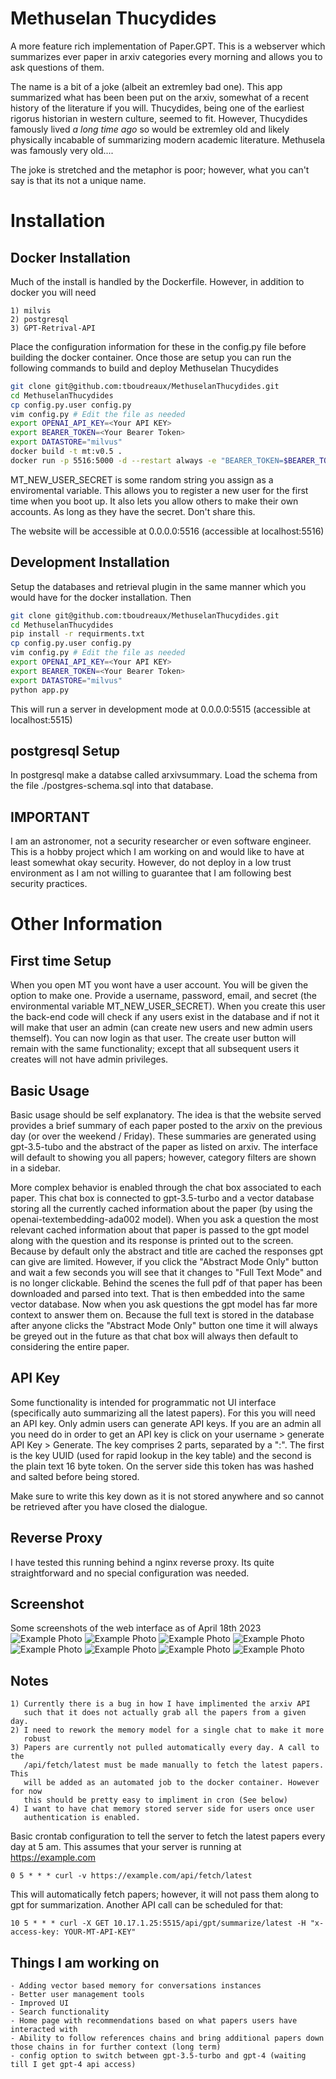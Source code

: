 # Methuselan Thucydides
A more feature rich implementation of Paper.GPT. This is a webserver which
summarizes ever paper in arxiv categories every morning and allows you to ask
questions of them.

The name is a bit of a joke (albeit an extremley bad one). This app summarized
what has been been put on the arxiv, somewhat of a recent history of the
literature if you will. Thucydides, being one of the earliest rigorus historian
in western culture, seemed to fit. However, Thucydides famously lived <em>a
long time ago</em> so would be extremley old and likely physically incabable of
summarizing modern academic literature. Methusela was famously very old.... 

The joke is stretched and the metaphor is poor; however, what you can't say is
that its not a unique name.

# Installation

## Docker Installation
Much of the install is handled by the Dockerfile. However, in addition to 
docker you will need 

	1) milvis
	2) postgresql
	3) GPT-Retrival-API

Place the configuration information for these in the config.py file before
building the docker container. Once those are setup you can run the following
commands to build and deploy Methuselan Thucydides

```bash
git clone git@github.com:tboudreaux/MethuselanThucydides.git
cd MethuselanThucydides
cp config.py.user config.py
vim config.py # Edit the file as needed
export OPENAI_API_KEY=<Your API KEY>
export BEARER_TOKEN=<Your Bearer Token>
export DATASTORE="milvus"
docker build -t mt:v0.5 .
docker run -p 5516:5000 -d --restart always -e "BEARER_TOKEN=$BEARER_TOKEN" -e "OPENAI_API_KEY=$OPENAI_API_KEY" -e "DATASTORE=$DATASTORE" -e "MT_NEW_USER_SECRET=$MT_NEW_USER_SECRET" --name MethuselanThucydides mt:v0.5
```

MT_NEW_USER_SECRET is some random string you assign as a enviromental variable. 
This allows you to register a new user for the first time when you boot up. It also
lets you allow others to make their own accounts. As long as they have the secret.
Don't share this.

The website will be accessible at 0.0.0.0:5516 (accessible at localhost:5516)

## Development Installation
Setup the databases and retrieval plugin in the same manner which you would have
for the docker installation. Then 

```bash
git clone git@github.com:tboudreaux/MethuselanThucydides.git
cd MethuselanThucydides
pip install -r requirments.txt
cp config.py.user config.py
vim config.py # Edit the file as needed
export OPENAI_API_KEY=<Your API KEY>
export BEARER_TOKEN=<Your Bearer Token>
export DATASTORE="milvus"
python app.py
```

This will run a server in development mode at 0.0.0.0:5515 (accessible at localhost:5515)

## postgresql Setup
In postgresql make a databse called arxivsummary. Load the schema from the 
file ./postgres-schema.sql into that database.


## IMPORTANT
I am an astronomer, not a security researcher or even software engineer.
This is a hobby project which I am working on and would like to have at least
somewhat okay security. However, do not deploy in a low trust environment as I
am not willing to guarantee that I am following best security practices.

# Other Information
## First time Setup
When you open MT you wont have a user account. You will be given the option to
make one. Provide a username, password, email, and secret (the environmental
variable MT_NEW_USER_SECRET). When you create this user the back-end code will
check if any users exist in the database and if not it will make that user an
admin (can create new users and new admin users themself). You can now login as
that user. The create user button will remain with the same functionality;
except that all subsequent users it creates will not have admin privileges.

## Basic Usage
Basic usage should be self explanatory. The idea is that the website served
provides a brief summary of each paper posted to the arxiv on the previous day
(or over the weekend / Friday). These summaries are generated using gpt-3.5-tubo
and the abstract of the paper as listed on arxiv. The interface will default to
showing you all papers; however, category filters are shown in a sidebar. 

More complex behavior is enabled through the chat box associated to each paper.
This chat box is connected to gpt-3.5-turbo and a vector database storing all
the currently cached information about the paper (by using the
openai-textembedding-ada002 model). When you ask a question the most relevant
cached information about that paper is passed to the gpt model along with the
question and its response is printed out to the screen. Because by default only
the abstract and title are cached the responses gpt can give are limited.
However, if you click the "Abstract Mode Only" button and wait a few seconds
you will see that it changes to "Full Text Mode" and is no longer clickable.
Behind the scenes the full pdf of that paper has been downloaded and parsed
into text. That is then embedded into the same vector database. Now when you ask
questions the gpt model has far more context to answer them on. Because the
full text is stored in the database after anyone clicks the "Abstract Mode
Only" button one time it will always be greyed out in the future as that chat
box will always then default to considering the entire paper.

## API Key
Some functionality is intended for programmatic not UI interface (specifically
auto summarizing all the latest papers). For this you will need an API key.
Only admin users can generate API keys. If you are an admin all you need do in
order to get an API key is click on your username > generate API Key >
Generate. The key comprises 2 parts, separated by a ":". The first is the key
UUID (used for rapid lookup in the key table) and the second is the plain text 
16 byte token. On the server side this token has was hashed and salted before 
being stored.

Make sure to write this key down as it is not stored anywhere and so cannot 
be retrieved after you have closed the dialogue.

## Reverse Proxy
I have tested this running behind a nginx reverse proxy. Its quite
straightforward and no special configuration was needed.

## Screenshot
Some screenshots of the web interface as of April 18th 2023
![Example Photo](/imgs/screenshot/A.png?raw=true "Demo A")
![Example Photo](/imgs/screenshot/B.png?raw=true "Demo A")
![Example Photo](/imgs/screenshots/C.png?raw=true "Demo A")
![Example Photo](/imgs/screenshots/D.png?raw=true "Demo A")
![Example Photo](/imgs/screenshots/E.png?raw=true "Demo A")
![Example Photo](/imgs/screenshots/F.png?raw=true "Demo A")
![Example Photo](/imgs/screenshots/G.png?raw=true "Demo A")
![Example Photo](/imgs/screenshots/H.png?raw=true "Demo A")

## Notes
	1) Currently there is a bug in how I have implimented the arxiv API
	   such that it does not actually grab all the papers from a given day.
	2) I need to rework the memory model for a single chat to make it more 
	   robust
	3) Papers are currently not pulled automatically every day. A call to the
	   /api/fetch/latest must be made manually to fetch the latest papers. This
	   will be added as an automated job to the docker container. However for now
	   this should be pretty easy to impliment in cron (See below)
	4) I want to have chat memory stored server side for users once user
	   authentication is enabled. 

Basic crontab configuration to tell the server to fetch the latest papers
every day at 5 am. This assumes that your server is running at
https://example.com

```cron
0 5 * * * curl -v https://example.com/api/fetch/latest
```

This will automatically fetch papers; however, it will not pass them along to
gpt for summarization. Another API call can be scheduled for that:

```cron
10 5 * * * curl -X GET 10.17.1.25:5515/api/gpt/summarize/latest -H "x-access-key: YOUR-MT-API-KEY"
```

## Things I am working on

	- Adding vector based memory for conversations instances
	- Better user management tools
	- Improved UI
	- Search functionality
	- Home page with recommendations based on what papers users have interacted with
	- Ability to follow references chains and bring additional papers down those chains in for further context (long term)
	- config option to switch between gpt-3.5-turbo and gpt-4 (waiting till I get gpt-4 api access)
